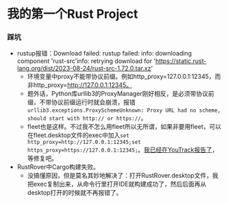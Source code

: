 # 我的第一个Rust Project
### 踩坑
- rustup报错：Download failed: rustup failed: info: downloading component 'rust-src'info: retrying download for 'https://static.rust-lang.org/dist/2023-08-24/rust-src-1.72.0.tar.xz'
  - 环境变量中proxy不能带协议前缀。例如http_proxy=127.0.0.1:12345，而非http_proxy=http://127.0.0.1:12345。
  - 题外话，Python库urllib3的ProxyManager刚好相反，是必须带协议前缀，不带协议前缀运行时就会崩溃，报错`urllib3.exceptions.ProxySchemeUnknown: Proxy URL had no scheme, should start with http:// or https://`。
  - fleet也是这样。不过我不怎么用fleet所以无所谓，如果非要用fleet，可以在fleet.desktop文件的exec中加入`set http_proxy=http://127.0.0.1:12345;set https_proxy=https://127.0.0.1:12345;`。[我已经在YouTrack报告了](https://youtrack.jetbrains.com/issue/FL-21076/Fail-to-parse-proxy-url-without-http-prefix)，等修复吧。
- RustRover中Cargo构建失败。
  - 没搞懂原因，但是莫名其妙地解决了：打开RustRover.desktop文件，我把exec复制出来，从命令行里打开IDE就构建成功了，然后后面再从desktop打开的时候就不再报错了。
